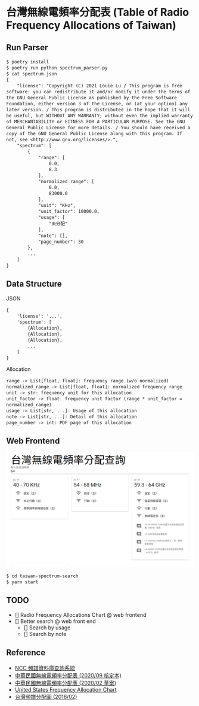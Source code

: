 台灣無線電頻率分配表 (Table of Radio Frequency Allocations of Taiwan)
=====================================================================

Run Parser
----------

```
$ poetry install
$ poetry run python spectrum_parser.py
$ cat spectrum.json
{
    "license": "Copyright (C) 2021 Louie Lu / This program is free software: you can redistribute it and/or modify it under the terms of the GNU General Public License as published by the Free Software Foundation, either version 3 of the License, or (at your option) any later version. / This program is distributed in the hope that it will be useful, but WITHOUT ANY WARRANTY; without even the implied warranty of MERCHANTABILITY or FITNESS FOR A PARTICULAR PURPOSE. See the GNU General Public License for more details. / You should have received a copy of the GNU General Public License along with this program. If not, see <http://www.gnu.org/licenses/>.",
    "spectrum": [
        {
            "range": [
                0.0,
                8.3
            ],
            "normalized_range": [
                0.0,
                83000.0
            ],
            "unit": "KHz",
            "unit_factor": 10000.0,
            "usage": [
                "未分配"
            ],
            "note": [],
            "page_number": 30
        },
		...
    ]
}
```

Data Structure
--------------

JSON
```
{
    'license': '...',
	'spectrum': [
		{Allocation},
		{Allocation},
		{Allocation},
		...
	]
}
```

Allocation
```
range -> List[float, float]: frequency range (w/o normalized)
normalized_range -> List[float, float]: normalized frequency range
unit -> str: frequency unit for this allocation
unit_factor -> float: frequency unit factor (range * unit_factor = normalized_range)
usage -> List[str, ...]: Usage of this allocation
note -> List[str, ...]: Detail of this allocation
page_number -> int: PDF page of this allocation
```

Web Frontend
------------

![Taiwan Spectrum Search Web Frontend with searching 64 in the text field](data/web_frontend.png)

```
$ cd taiwan-spectrum-search
$ yarn start
```

TODO
----

- [] Radio Frequency Allocations Chart @ web frontend
- [] Better search @ web front end
  - [] Search by usage
  - [] Search by note

Reference
---------

* [NCC 頻譜資料庫查詢系統](https://freqdbo.ncc.gov.tw/portal/index.aspx)
* [中華民國無線電頻率分配表 (2020/09 核定本)](http://odmdoc.motc.gov.tw/IFDEWebBBS_MOTC/ExternalBBS.aspx?ThirdDocId=109RD05188)
* [中華民國無線電頻率分配表 (2020/02 草案)](http://odmdoc.motc.gov.tw/IFDEWebBBS_MOTC/ExternalBBS.aspx?ThirdDocId=109RD05188)
* [United States Frequency Allocation Chart](https://www.ntia.doc.gov/page/2011/united-states-frequency-allocation-chart)
* [台灣頻譜分配圖 (2016/02)](https://freqdbo.ncc.gov.tw/upload/FILESAVE/080724081215.pdf)
